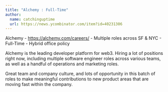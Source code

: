 ```yaml
---
title: "Alchemy : Full-Time"
author:
  name: catchinguptime
  url: https://news.ycombinator.com/item?id=40231306
---
```

Alchemy - <a href="https:&#x2F;&#x2F;alchemy.com&#x2F;careers&#x2F;" rel="nofollow">https:&#x2F;&#x2F;alchemy.com&#x2F;careers&#x2F;</a> - Multiple roles across SF &amp; NYC - Full-Time - Hybrid office policy

Alchemy is the leading developer platform for web3. Hiring a lot of positions right now, including multiple software engineer roles across various teams, as well as a handful of operations and marketing roles.

Great team and company culture, and lots of opportunity in this batch of roles to make meaningful contributions to new product areas that are moving fast within the company.
